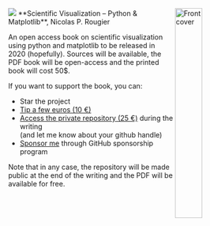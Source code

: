 <img src="https://raw.githubusercontent.com/rougier/scientific-visualization-book/master/images/cover.png" width="33%" alt="Front cover" align="right"/>

<img src="https://img.shields.io/badge/Scientific_Python_-_Volume_II-orange.svg?style=flat-square"/> 
**Scientific Visualization – Python & Matplotlib**, Nicolas P. Rougier


An open access book on scientific visualization using python and matplotlib to
be released in 2020 (hopefully). Sources will be available, the PDF book will
be open-access and the printed book will cost 50$.

If you want to support the book, you can:

 * Star the project
 * [Tip a few euros (10 €)](https://www.paypal.me/NicolasPRougier/10)
 * [Access the private repository (25 €)](https://www.paypal.me/NicolasPRougier/25) during the writing  
   (and let me know about your github handle)
 * [Sponsor me](https://github.com/sponsors/rougier) through GitHub sponsorship program
 
Note that in any case, the repository will be made public at the end of the writing and the PDF will be
available for free.
